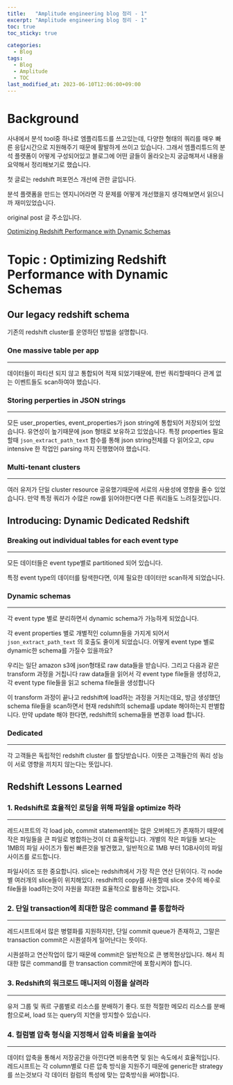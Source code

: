```yaml
---
title:   "Amplitude engineering blog 정리 - 1"
excerpt: "Amplitude engineering blog 정리 - 1"
toc: true
toc_sticky: true

categories:
  - Blog
tags:
  - Blog
  - Amplitude
  - TOC
last_modified_at: 2023-06-10T12:06:00+09:00
---
```

# Background

사내에서 분석 tool중 하나로 엠플리튜드를 쓰고있는데, 다양한 형태의 쿼리를 매우 빠른 응답시간으로 지원해주기 때문에 활발하게 쓰이고 있습니다. 
그래서 엠플리튜드의 분석 플랫폼이 어떻게 구성되어있고 블로그에 어떤 글들이 올라오는지 궁금해져서 내용을 요약해서 정리해보기로 했습니다.

첫 글로는 redshift 퍼포먼스 개선에 관한 글입니다.

분석 플랫폼을 만드는 엔지니어라면 각 문제를 어떻게 개선했을지 생각해보면서 읽으니까 재미있었습니다.

original post 글 주소입니다.

[Optimizing Redshift Performance with Dynamic Schemas](https://amplitude.engineering/optimizing-redshift-performance-with-dynamic-schemas-8acd3682f1ce)

# Topic : Optimizing Redshift Performance with Dynamic Schemas

## Our legacy redshift schema

기존의 redshift cluster를 운영하던 방법을 설명합니다.

### One massive table per app

---

데이터들이 파티션 되지 않고 통합되어 적재 되었기때문에,
한번 쿼리할때마다 관계 없는 이벤트들도 scan하여야 했습니다.

### Storing perperties in JSON strings

---

모든 user_properties, event_properties가 json string에 통합되어 저장되어 있었습니다. 유연성이 높기때문에 json 형태로 보유하고 있었습니다.
특정 properties 필요할때 `json_extract_path_text` 함수를 통해 json string전체를 다 읽어오고, 
cpu intensive 한 작업인 parsing 까지 진행했어야 했습니다.

### Multi-tenant clusters

---

여러 유저가 단일 cluster resource 공유했기때문에 서로의 사용성에 영향을 줄수 있었습니다.
만약 특정 쿼리가 수많은 row를 읽어야한다면 다른 쿼리들도 느려질것입니다.

## Introducing: Dynamic Dedicated Redshift

### Breaking out individual tables for each event type

---

모든 데이터들은 event type별로 partitioned 되어 있습니다.

특정 event type의 데이터를 탐색한다면, 이제 필요한 데이터만 scan하게 되었습니다.

### Dynamic schemas

---

각 event type 별로 분리하면서 dynamic schema가 가능하게 되었습니다.

각 event properties 별로 개별적인 column들을 가지게 되어서 `json_extract_path_text` 의 호출도 줄이게 되었습니다. 어떻게 event type 별로 dynamic한 schema를 가질수 있을까요?

우리는 일단 amazon s3에 json형태로 raw data들을 받습니다. 그리고 다음과 같은 transform 과정을 거칩니다
raw data들을 읽어서 각 event type file들을 생성하고, 각 event type file들을 읽고 schema file들을 생성합니다

이 transform 과정이 끝나고 redshift에 load하는 과정을 거치는데요, 
방금 생성했던 schema file들을 scan하면서 현재 redshift의 schema를 update 해야하는지 판별합니다. 
만약 update 해야 한다면, redshift의 schema들을 변경후 load 합니다.

### Dedicated

---

각 고객들은 독립적인 redshift cluster 를 할당받습니다. 
이뜻은 고객들간의 쿼리 성능이 서로 영향을 끼치지 않는다는 뜻입니다.

## Redshift Lessons Learned

### 1. Redshift로 효율적인 로딩을 위해 파일을 optimize 하라

---

레드시프트의 각 load job, commit statement에는 많은 오버헤드가 존재하기 때문에 작은 파일들을 큰 파일로 병합하는것이 더 효율적입니다. 개별의 작은 파일들 보다는 1MB의 파일 사이즈가 훨씬 빠른것을 발견했고, 일반적으로 1MB 부터 1GB사이의 파일사이즈를 로드합니다.

파일사이즈 또한 중요합니다. slice는 redshift에서 가장 작은 연산 단위이다. 각 node별 여러개의 slice들이 위치해있다.  resdhift의 copy를 사용할때 slice 갯수의 배수로 file들을 load하는것이 자원을 최대한 효율적으로 활용하는 것입니다.

### 2. 단일 transaction에 최대한 많은 command 를 통합하라

---

레드시프트에서 많은 병렬화를 지원하지만, 단일 commit queue가 존재하고, 그말은 transaction commit은 시퀀셜하게 일어난다는 뜻이다.

시퀀셜하고 연산작업이 많기 때문에 commit은 일반적으로 큰 병목현상입니다. 해서 최대한 많은 command를 한 transaction commit안에 포함시켜야 합니다.

### 3. Redshift의 워크로드 매니저의 이점을 살려라

---

유저 그룹 및 쿼르 구룹별로 리소스를 분배하기 좋다. 
또한 적절한 메모리 리소스를 분배함으로써, load 또는 query의 지연을 방지할수 있습니다.

### 4. 컬럼별 압축 형식을 지정해서 압축 비율을 높여라

---

데이터 압축을 통해서 저장공간을 아낀다면 비용측면 및 읽는 속도에서 효율적입니다. 레드시프트는 각 column별로  다른 압축 방식을 지원주기 때문에 generic한 strategy를 쓰는것보다 각 데이터 컬럼의 특성에 맞는 압축방식을 써야합니다.